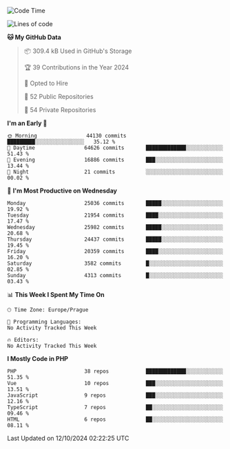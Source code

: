 <!--START_SECTION:waka-->
![Code Time](http://img.shields.io/badge/Code%20Time-1%2C583%20hrs%2058%20mins-blue)

![Lines of code](https://img.shields.io/badge/From%20Hello%20World%20I%27ve%20Written-39.4%20million%20lines%20of%20code-blue)

**🐱 My GitHub Data** 

> 📦 309.4 kB Used in GitHub's Storage 
 > 
> 🏆 39 Contributions in the Year 2024
 > 
> 💼 Opted to Hire
 > 
> 📜 52 Public Repositories 
 > 
> 🔑 54 Private Repositories 
 > 
**I'm an Early 🐤** 

```text
🌞 Morning                44130 commits       █████████░░░░░░░░░░░░░░░░   35.12 % 
🌆 Daytime                64626 commits       █████████████░░░░░░░░░░░░   51.43 % 
🌃 Evening                16886 commits       ███░░░░░░░░░░░░░░░░░░░░░░   13.44 % 
🌙 Night                  21 commits          ░░░░░░░░░░░░░░░░░░░░░░░░░   00.02 % 
```
📅 **I'm Most Productive on Wednesday** 

```text
Monday                   25036 commits       █████░░░░░░░░░░░░░░░░░░░░   19.92 % 
Tuesday                  21954 commits       ████░░░░░░░░░░░░░░░░░░░░░   17.47 % 
Wednesday                25982 commits       █████░░░░░░░░░░░░░░░░░░░░   20.68 % 
Thursday                 24437 commits       █████░░░░░░░░░░░░░░░░░░░░   19.45 % 
Friday                   20359 commits       ████░░░░░░░░░░░░░░░░░░░░░   16.20 % 
Saturday                 3582 commits        █░░░░░░░░░░░░░░░░░░░░░░░░   02.85 % 
Sunday                   4313 commits        █░░░░░░░░░░░░░░░░░░░░░░░░   03.43 % 
```


📊 **This Week I Spent My Time On** 

```text
🕑︎ Time Zone: Europe/Prague

💬 Programming Languages: 
No Activity Tracked This Week

🔥 Editors: 
No Activity Tracked This Week
```

**I Mostly Code in PHP** 

```text
PHP                      38 repos            █████████████░░░░░░░░░░░░   51.35 % 
Vue                      10 repos            ███░░░░░░░░░░░░░░░░░░░░░░   13.51 % 
JavaScript               9 repos             ███░░░░░░░░░░░░░░░░░░░░░░   12.16 % 
TypeScript               7 repos             ██░░░░░░░░░░░░░░░░░░░░░░░   09.46 % 
HTML                     6 repos             ██░░░░░░░░░░░░░░░░░░░░░░░   08.11 % 
```




 Last Updated on 12/10/2024 02:22:25 UTC
<!--END_SECTION:waka-->
<!--
**AlexKratky/AlexKratky** is a ✨ _special_ ✨ repository because its `README.md` (this file) appears on your GitHub profile.

Here are some ideas to get you started:

- 🔭 I’m currently working on ...
- 🌱 I’m currently learning ...
- 👯 I’m looking to collaborate on ...
- 🤔 I’m looking for help with ...
- 💬 Ask me about ...
- 📫 How to reach me: ...
- 😄 Pronouns: ...
- ⚡ Fun fact: ...
-->
